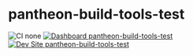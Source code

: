 # pantheon-build-tools-test

![CI none](https://img.shields.io/badge/ci-none-orange.svg)
[![Dashboard pantheon-build-tools-test](https://img.shields.io/badge/dashboard-pantheon_build_tools_test-yellow.svg)](https://dashboard.pantheon.io/sites/e09de98f-158d-4d2c-b2ce-9bcaf8b707ff#dev/code)
[![Dev Site pantheon-build-tools-test](https://img.shields.io/badge/site-pantheon_build_tools_test-blue.svg)](http://dev-pantheon-build-tools-test.pantheonsite.io/)